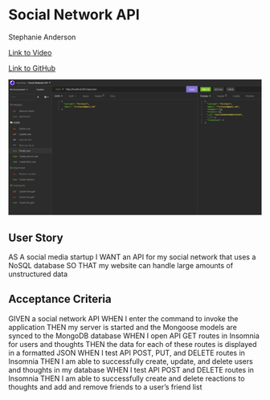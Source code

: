 # Social Network API

Stephanie Anderson

[Link to Video](https://drive.google.com/file/d/1zZItr7jWZuoMUMtBISkB7pT9An1qs2Ev/view)

[Link to GitHub](https://github.com/git6548/Social-Network)

![screenshot](./screenshot.jpg "Screenshot")

## User Story
AS A social media startup
I WANT an API for my social network that uses a NoSQL database
SO THAT my website can handle large amounts of unstructured data

## Acceptance Criteria
GIVEN a social network API
WHEN I enter the command to invoke the application
THEN my server is started and the Mongoose models are synced to the MongoDB database
WHEN I open API GET routes in Insomnia for users and thoughts
THEN the data for each of these routes is displayed in a formatted JSON
WHEN I test API POST, PUT, and DELETE routes in Insomnia
THEN I am able to successfully create, update, and delete users and thoughts in my database
WHEN I test API POST and DELETE routes in Insomnia
THEN I am able to successfully create and delete reactions to thoughts and add and remove friends to a user’s friend list